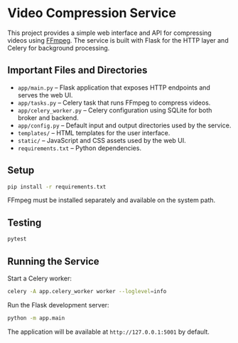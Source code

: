 # Video Compression Service

This project provides a simple web interface and API for compressing videos using [FFmpeg](https://ffmpeg.org/). The service is built with Flask for the HTTP layer and Celery for background processing.

## Important Files and Directories

- `app/main.py` – Flask application that exposes HTTP endpoints and serves the web UI.
- `app/tasks.py` – Celery task that runs FFmpeg to compress videos.
- `app/celery_worker.py` – Celery configuration using SQLite for both broker and backend.
- `app/config.py` – Default input and output directories used by the service.
- `templates/` – HTML templates for the user interface.
- `static/` – JavaScript and CSS assets used by the web UI.
- `requirements.txt` – Python dependencies.

## Setup

```bash
pip install -r requirements.txt
```

FFmpeg must be installed separately and available on the system path.

## Testing

```bash
pytest
```

## Running the Service

Start a Celery worker:

```bash
celery -A app.celery_worker worker --loglevel=info
```

Run the Flask development server:

```bash
python -m app.main
```

The application will be available at `http://127.0.0.1:5001` by default.

